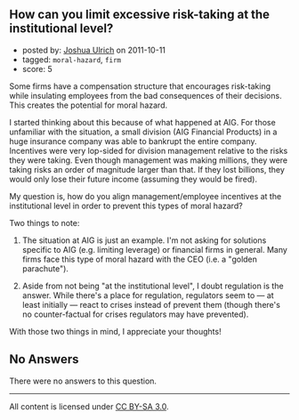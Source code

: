 ## How can you limit excessive risk-taking at the institutional level?

- posted by: [Joshua Ulrich](https://stackexchange.com/users/-1/9-joshua-ulrich) on 2011-10-11
- tagged: `moral-hazard`, `firm`
- score: 5

Some firms have a compensation structure that encourages risk-taking while insulating employees from the bad consequences of their decisions.  This creates the potential for moral hazard.

I started thinking about this because of what happened at AIG.  For those unfamiliar with the situation, a small division (AIG Financial Products) in a huge insurance company was able to bankrupt the entire company.  Incentives were very lop-sided for division management relative to the risks they were taking.  Even though management was making millions, they were taking risks an order of magnitude larger than that.  If they lost billions, they would only lose their future income (assuming they would be fired).

My question is, how do you align management/employee incentives at the institutional level in order to prevent this types of moral hazard?

Two things to note:

 1. The situation at AIG is just an example.  I'm not asking for solutions specific
    to AIG (e.g. limiting leverage) or financial firms in general.  Many firms
    face this type of moral hazard with the CEO (i.e. a "golden parachute").
    
 2. Aside from not being "at the institutional level", I doubt
    regulation is the answer.  While there's a place for regulation,
    regulators seem to &mdash; at least initially &mdash; react to crises instead of
    prevent them (though there's no counter-factual for crises
    regulators may have prevented).

With those two things in mind, I appreciate your thoughts!


## No Answers

There were no answers to this question.


---

All content is licensed under [CC BY-SA 3.0](https://creativecommons.org/licenses/by-sa/3.0/).
